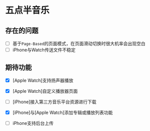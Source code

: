 #  五点半音乐

## 存在的问题

- [ ] 基于`Page-Based`的页面模式，在页面滑动切换时很大机率会出现空白
- [ ] iPhone与Watch传送文件不稳定

## 期待功能

- [x] [Apple Watch]支持扬声器播放
- [x] [Apple Watch]自定义播放器页面
- [ ] [iPhone]接入第三方音乐平台资源进行下载
- [x] [iPhone]与[Apple Watch]添加专辑或播放列表功能
- [ ] iPhone支持后台上传

